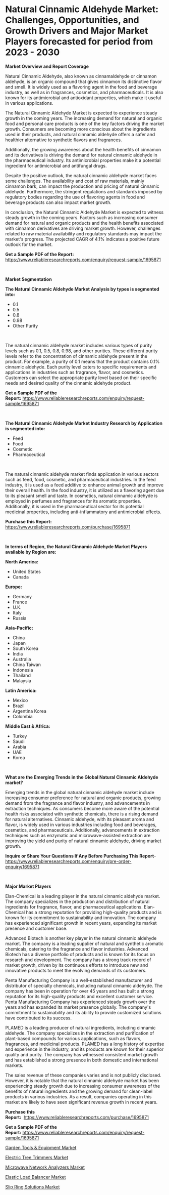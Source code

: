 <p><h1>Natural Cinnamic Aldehyde Market: Challenges, Opportunities, and Growth Drivers and Major Market Players forecasted for period from 2023 - 2030</h1></p><p><strong>Market Overview and Report Coverage</strong></p>
<p><p>Natural Cinnamic Aldehyde, also known as cinnamaldehyde or cinnamon aldehyde, is an organic compound that gives cinnamon its distinctive flavor and smell. It is widely used as a flavoring agent in the food and beverage industry, as well as in fragrances, cosmetics, and pharmaceuticals. It is also known for its antimicrobial and antioxidant properties, which make it useful in various applications.</p><p>The Natural Cinnamic Aldehyde Market is expected to experience steady growth in the coming years. The increasing demand for natural and organic food and personal care products is one of the key factors driving the market growth. Consumers are becoming more conscious about the ingredients used in their products, and natural cinnamic aldehyde offers a safer and healthier alternative to synthetic flavors and fragrances.</p><p>Additionally, the growing awareness about the health benefits of cinnamon and its derivatives is driving the demand for natural cinnamic aldehyde in the pharmaceutical industry. Its antimicrobial properties make it a potential ingredient for antimicrobial and antifungal drugs.</p><p>Despite the positive outlook, the natural cinnamic aldehyde market faces some challenges. The availability and cost of raw materials, mainly cinnamon bark, can impact the production and pricing of natural cinnamic aldehyde. Furthermore, the stringent regulations and standards imposed by regulatory bodies regarding the use of flavoring agents in food and beverage products can also impact market growth.</p><p>In conclusion, the Natural Cinnamic Aldehyde Market is expected to witness steady growth in the coming years. Factors such as increasing consumer demand for natural and organic products and the health benefits associated with cinnamon derivatives are driving market growth. However, challenges related to raw material availability and regulatory standards may impact the market's progress. The projected CAGR of 4.1% indicates a positive future outlook for the market.</p></p>
<p><strong>Get a Sample PDF of the Report:</strong> <a href="https://www.reliableresearchreports.com/enquiry/request-sample/1695871">https://www.reliableresearchreports.com/enquiry/request-sample/1695871</a></p>
<p>&nbsp;</p>
<p><strong>Market Segmentation</strong></p>
<p><strong>The Natural Cinnamic Aldehyde Market Analysis by types is segmented into:</strong></p>
<p><ul><li>0.1</li><li>0.5</li><li>0.8</li><li>0.98</li><li>Other Purity</li></ul></p>
<p>&nbsp;</p>
<p><p>The natural cinnamic aldehyde market includes various types of purity levels such as 0.1, 0.5, 0.8, 0.98, and other purities. These different purity levels refer to the concentration of cinnamic aldehyde present in the product. For example, a purity of 0.1 means that the product contains 0.1% cinnamic aldehyde. Each purity level caters to specific requirements and applications in industries such as fragrance, flavor, and cosmetics. Customers can select the appropriate purity level based on their specific needs and desired quality of the cinnamic aldehyde product.</p></p>
<p><strong>Get a Sample PDF of the Report:</strong>&nbsp;<a href="https://www.reliableresearchreports.com/enquiry/request-sample/1695871">https://www.reliableresearchreports.com/enquiry/request-sample/1695871</a></p>
<p>&nbsp;</p>
<p><strong>The Natural Cinnamic Aldehyde Market Industry Research by Application is segmented into:</strong></p>
<p><ul><li>Feed</li><li>Food</li><li>Cosmetic</li><li>Pharmaceutical</li></ul></p>
<p>&nbsp;</p>
<p><p>The natural cinnamic aldehyde market finds application in various sectors such as feed, food, cosmetic, and pharmaceutical industries. In the feed industry, it is used as a feed additive to enhance animal growth and improve their overall health. In the food industry, it is utilized as a flavoring agent due to its pleasant smell and taste. In cosmetics, natural cinnamic aldehyde is employed in perfumes and fragrances for its aromatic properties. Additionally, it is used in the pharmaceutical sector for its potential medicinal properties, including anti-inflammatory and antimicrobial effects.</p></p>
<p><strong>Purchase this Report:</strong>&nbsp; <a href="https://www.reliableresearchreports.com/purchase/1695871">https://www.reliableresearchreports.com/purchase/1695871</a></p>
<p>&nbsp;</p>
<p><strong>In terms of Region, the Natural Cinnamic Aldehyde Market Players available by Region are:</strong></p>
<p>
    <p> <strong> North America: </strong>
        <ul>
            <li>United States</li>
            <li>Canada</li>
        </ul>
        </p> 
    <p> <strong> Europe: </strong>
        <ul>
            <li>Germany</li>
            <li>France</li>
            <li>U.K.</li>
            <li>Italy</li>
            <li>Russia</li>
        </ul>
        </p> 
    <p> <strong> Asia-Pacific: </strong>
        <ul>
            <li>China</li>
            <li>Japan</li>
            <li>South Korea</li>
            <li>India</li>
            <li>Australia</li>
            <li>China Taiwan</li>
            <li>Indonesia</li>
            <li>Thailand</li>
            <li>Malaysia</li>
        </ul>
        </p> 
    <p> <strong> Latin America: </strong>
        <ul>
            <li>Mexico</li>
            <li>Brazil</li>
            <li>Argentina Korea</li>
            <li>Colombia</li>
        </ul>
        </p> 
    <p> <strong> Middle East & Africa: </strong>
        <ul>
            <li>Turkey</li>
            <li>Saudi</li>
            <li>Arabia</li>
            <li>UAE</li>
            <li>Korea</li>
        </ul>
    </p>
    </p>
<p>&nbsp;</p>
<p><strong>What are the Emerging Trends in the Global Natural Cinnamic Aldehyde market?</strong></p>
<p><p>Emerging trends in the global natural cinnamic aldehyde market include increasing consumer preference for natural and organic products, growing demand from the fragrance and flavor industry, and advancements in extraction techniques. As consumers become more aware of the potential health risks associated with synthetic chemicals, there is a rising demand for natural alternatives. Cinnamic aldehyde, with its pleasant aroma and flavor, is widely used in various industries including food and beverages, cosmetics, and pharmaceuticals. Additionally, advancements in extraction techniques such as enzymatic and microwave-assisted extraction are improving the yield and purity of natural cinnamic aldehyde, driving market growth.</p></p>
<p><strong>Inquire or Share Your Questions If Any Before Purchasing This Report</strong>- <a href="https://www.reliableresearchreports.com/enquiry/pre-order-enquiry/1695871">https://www.reliableresearchreports.com/enquiry/pre-order-enquiry/1695871</a></p>
<p>&nbsp;</p>
<p><strong>Major Market Players</strong></p>
<p><p>Elan-Chemical is a leading player in the natural cinnamic aldehyde market. The company specializes in the production and distribution of natural ingredients for fragrance, flavor, and pharmaceutical applications. Elan-Chemical has a strong reputation for providing high-quality products and is known for its commitment to sustainability and innovation. The company has experienced significant growth in recent years, expanding its market presence and customer base.</p><p>Advanced Biotech is another key player in the natural cinnamic aldehyde market. The company is a leading supplier of natural and synthetic aromatic chemicals, catering to the fragrance and flavor industries. Advanced Biotech has a diverse portfolio of products and is known for its focus on research and development. The company has a strong track record of market growth, driven by its continuous efforts to introduce new and innovative products to meet the evolving demands of its customers.</p><p>Penta Manufacturing Company is a well-established manufacturer and distributor of specialty chemicals, including natural cinnamic aldehyde. The company has been in operation for over 45 years and has built a strong reputation for its high-quality products and excellent customer service. Penta Manufacturing Company has experienced steady growth over the years and has expanded its market presence globally. The company's commitment to sustainability and its ability to provide customized solutions have contributed to its success.</p><p>PLAMED is a leading producer of natural ingredients, including cinnamic aldehyde. The company specializes in the extraction and purification of plant-based compounds for various applications, such as flavors, fragrances, and medicinal products. PLAMED has a long history of expertise and experience in the industry, and its products are known for their superior quality and purity. The company has witnessed consistent market growth and has established a strong presence in both domestic and international markets.</p><p>The sales revenue of these companies varies and is not publicly disclosed. However, it is notable that the natural cinnamic aldehyde market has been experiencing steady growth due to increasing consumer awareness of the benefits of natural ingredients and the growing demand for clean-label products in various industries. As a result, companies operating in this market are likely to have seen significant revenue growth in recent years.</p></p>
<p><strong>Purchase this Report:</strong>&nbsp;&nbsp;<a href="https://www.reliableresearchreports.com/purchase/1695871">https://www.reliableresearchreports.com/purchase/1695871</a></p>
<p></p>
<p><strong>Get a Sample PDF of the Report:</strong>&nbsp;<a href="https://www.reliableresearchreports.com/enquiry/request-sample/1695871">https://www.reliableresearchreports.com/enquiry/request-sample/1695871</a></p>
<p><p><a href="https://medium.com/@sight.lens.slot/garden-tools-amp-equipment-market-analysis-and-sze-forecasted-for-period-from-2023-to-2030-3f86d937ce4e">Garden Tools & Equipment Market</a></p><p><a href="https://medium.com/@favor.look.seal/electric-tree-trimmers-nbsp-market-focuses-on-market-share-size-and-projected-forecast-till-2030-84d5266b2302">Electric Tree Trimmers Market</a></p><p><a href="https://medium.com/@edenkrajcik/microwave-network-analyzers-market-size-cagr-trends-2024-2030-d941781214d3">Microwave Network Analyzers Market</a></p><p><a href="https://medium.com/@jasperkuhic2023/elastic-load-balancer-market-research-report-its-history-and-forecast-2023-to-2030-b8c81b5b50c4">Elastic Load Balancer Market</a></p><p><a href="https://medium.com/@lavernacole2023/slip-ring-solutions-market-size-and-market-trends-complete-industry-overview-2023-to-2030-edf6c9ff4689">Slip Ring Solutions Market</a></p></p>